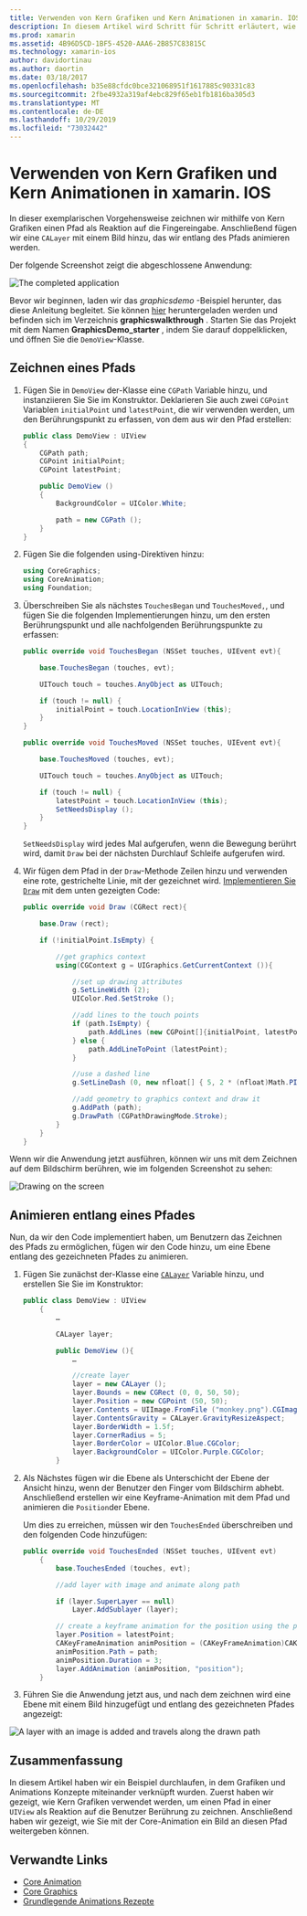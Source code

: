```yaml
---
title: Verwenden von Kern Grafiken und Kern Animationen in xamarin. IOS
description: In diesem Artikel wird Schritt für Schritt erläutert, wie Sie eine Anwendung erstellen, die Core-Grafiken und die Kern Animation verwendet. Es zeigt, wie Sie auf dem Bildschirm als Reaktion auf Benutzereingaben zeichnen und ein Bild animieren, um einen Pfad zu besuchen.
ms.prod: xamarin
ms.assetid: 4B96D5CD-1BF5-4520-AAA6-2B857C83815C
ms.technology: xamarin-ios
author: davidortinau
ms.author: daortin
ms.date: 03/18/2017
ms.openlocfilehash: b35e88cfdc0bce321068951f1617885c90331c83
ms.sourcegitcommit: 2fbe4932a319af4ebc829f65eb1fb1816ba305d3
ms.translationtype: MT
ms.contentlocale: de-DE
ms.lasthandoff: 10/29/2019
ms.locfileid: "73032442"
---
```

# <a name="using-core-graphics-and-core-animation-in-xamarinios"></a>Verwenden von Kern Grafiken und Kern Animationen in xamarin. IOS

In dieser exemplarischen Vorgehensweise zeichnen wir mithilfe von Kern Grafiken einen Pfad als Reaktion auf die Fingereingabe. Anschließend fügen wir eine `CALayer` mit einem Bild hinzu, das wir entlang des Pfads animieren werden.

Der folgende Screenshot zeigt die abgeschlossene Anwendung:

![](graphics-animation-walkthrough-images/00-final-app.png "The completed application")

Bevor wir beginnen, laden wir das *graphicsdemo* -Beispiel herunter, das diese Anleitung begleitet. Sie können [hier](https://docs.microsoft.com/samples/xamarin/ios-samples/graphicsandanimation) heruntergeladen werden und befinden sich im Verzeichnis **graphicswalkthrough** . Starten Sie das Projekt mit dem Namen **GraphicsDemo_starter** , indem Sie darauf doppelklicken, und öffnen Sie die `DemoView`-Klasse.

## <a name="drawing-a-path"></a>Zeichnen eines Pfads

1. Fügen Sie in `DemoView` der-Klasse eine `CGPath` Variable hinzu, und instanziieren Sie Sie im Konstruktor. Deklarieren Sie auch zwei `CGPoint` Variablen `initialPoint` und `latestPoint`, die wir verwenden werden, um den Berührungspunkt zu erfassen, von dem aus wir den Pfad erstellen:

    ```csharp
    public class DemoView : UIView
    {
        CGPath path;
        CGPoint initialPoint;
        CGPoint latestPoint;

        public DemoView ()
        {
            BackgroundColor = UIColor.White;

            path = new CGPath ();
        }
    }
    ```

2. Fügen Sie die folgenden using-Direktiven hinzu:

    ```csharp
    using CoreGraphics;
    using CoreAnimation;
    using Foundation;
    ```

3. Überschreiben Sie als nächstes `TouchesBegan` und `TouchesMoved,`, und fügen Sie die folgenden Implementierungen hinzu, um den ersten Berührungspunkt und alle nachfolgenden Berührungspunkte zu erfassen:

    ```csharp
    public override void TouchesBegan (NSSet touches, UIEvent evt){

        base.TouchesBegan (touches, evt);

        UITouch touch = touches.AnyObject as UITouch;

        if (touch != null) {
            initialPoint = touch.LocationInView (this);
        }
    }

    public override void TouchesMoved (NSSet touches, UIEvent evt){

        base.TouchesMoved (touches, evt);

        UITouch touch = touches.AnyObject as UITouch;

        if (touch != null) {
            latestPoint = touch.LocationInView (this);
            SetNeedsDisplay ();
        }
    }
    ```

    `SetNeedsDisplay` wird jedes Mal aufgerufen, wenn die Bewegung berührt wird, damit `Draw` bei der nächsten Durchlauf Schleife aufgerufen wird.

4. Wir fügen dem Pfad in der `Draw`-Methode Zeilen hinzu und verwenden eine rote, gestrichelte Linie, mit der gezeichnet wird. [Implementieren Sie `Draw`](~/ios/platform/graphics-animation-ios/core-graphics.md) mit dem unten gezeigten Code:

    ```csharp
    public override void Draw (CGRect rect){

        base.Draw (rect);

        if (!initialPoint.IsEmpty) {

            //get graphics context
            using(CGContext g = UIGraphics.GetCurrentContext ()){

                //set up drawing attributes
                g.SetLineWidth (2);
                UIColor.Red.SetStroke ();

                //add lines to the touch points
                if (path.IsEmpty) {
                    path.AddLines (new CGPoint[]{initialPoint, latestPoint});
                } else {
                    path.AddLineToPoint (latestPoint);
                }

                //use a dashed line
                g.SetLineDash (0, new nfloat[] { 5, 2 * (nfloat)Math.PI });

                //add geometry to graphics context and draw it
                g.AddPath (path);
                g.DrawPath (CGPathDrawingMode.Stroke);
            }
        }
    }
    ```

Wenn wir die Anwendung jetzt ausführen, können wir uns mit dem Zeichnen auf dem Bildschirm berühren, wie im folgenden Screenshot zu sehen:

![](graphics-animation-walkthrough-images/01-path.png "Drawing on the screen")

## <a name="animating-along-a-path"></a>Animieren entlang eines Pfades

Nun, da wir den Code implementiert haben, um Benutzern das Zeichnen des Pfads zu ermöglichen, fügen wir den Code hinzu, um eine Ebene entlang des gezeichneten Pfades zu animieren.

1. Fügen Sie zunächst der-Klasse eine [`CALayer`](~/ios/platform/graphics-animation-ios/core-animation.md) Variable hinzu, und erstellen Sie Sie im Konstruktor:

    ```csharp
    public class DemoView : UIView
        {
            …

            CALayer layer;

            public DemoView (){
                …

                //create layer
                layer = new CALayer ();
                layer.Bounds = new CGRect (0, 0, 50, 50);
                layer.Position = new CGPoint (50, 50);
                layer.Contents = UIImage.FromFile ("monkey.png").CGImage;
                layer.ContentsGravity = CALayer.GravityResizeAspect;
                layer.BorderWidth = 1.5f;
                layer.CornerRadius = 5;
                layer.BorderColor = UIColor.Blue.CGColor;
                layer.BackgroundColor = UIColor.Purple.CGColor;
            }
    ```

2. Als Nächstes fügen wir die Ebene als Unterschicht der Ebene der Ansicht hinzu, wenn der Benutzer den Finger vom Bildschirm abhebt. Anschließend erstellen wir eine Keyframe-Animation mit dem Pfad und animieren die `Position`der Ebene.

    Um dies zu erreichen, müssen wir den `TouchesEnded` überschreiben und den folgenden Code hinzufügen:

    ```csharp
    public override void TouchesEnded (NSSet touches, UIEvent evt)
        {
            base.TouchesEnded (touches, evt);

            //add layer with image and animate along path

            if (layer.SuperLayer == null)
                Layer.AddSublayer (layer);

            // create a keyframe animation for the position using the path
            layer.Position = latestPoint;
            CAKeyFrameAnimation animPosition = (CAKeyFrameAnimation)CAKeyFrameAnimation.FromKeyPath ("position");
            animPosition.Path = path;
            animPosition.Duration = 3;
            layer.AddAnimation (animPosition, "position");
        }
    ```

3. Führen Sie die Anwendung jetzt aus, und nach dem zeichnen wird eine Ebene mit einem Bild hinzugefügt und entlang des gezeichneten Pfades angezeigt:

![](graphics-animation-walkthrough-images/00-final-app.png "A layer with an image is added and travels along the drawn path")

## <a name="summary"></a>Zusammenfassung

In diesem Artikel haben wir ein Beispiel durchlaufen, in dem Grafiken und Animations Konzepte miteinander verknüpft wurden. Zuerst haben wir gezeigt, wie Kern Grafiken verwendet werden, um einen Pfad in einer `UIView` als Reaktion auf die Benutzer Berührung zu zeichnen. Anschließend haben wir gezeigt, wie Sie mit der Core-Animation ein Bild an diesen Pfad weitergeben können.

## <a name="related-links"></a>Verwandte Links

- [Core Animation](~/ios/platform/graphics-animation-ios/core-animation.md)
- [Core Graphics](~/ios/platform/graphics-animation-ios/core-graphics.md)
- [Grundlegende Animations Rezepte](https://github.com/xamarin/recipes/tree/master/Recipes/ios/animation/coreanimation)
